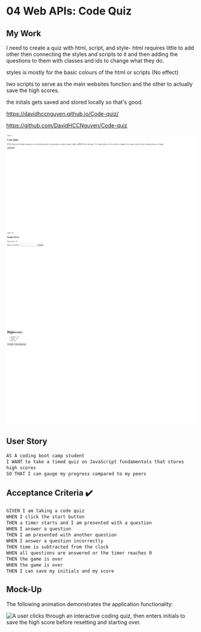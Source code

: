 # 04 Web APIs: Code Quiz

## My Work

I need to create a quiz with html, script, and style-
html requires little to add other then connecting the styles and scripts to it
and then adding the questions to them with classes and ids to change what they do.

styles is mostly for the basic colours of the html or scripts (No effect)

two scripts to serve as the main websites function and the other to actually save
the high scores.

the initals gets saved and stored locally so that's good.

https://davidhccnguyen.github.io/Code-quiz/

https://github.com/DavidHCCNguyen/Code-quiz

<img src="First.png">

<img src="Second.png">

<img src="Third.png">

## User Story

```
AS A coding boot camp student
I WANT to take a timed quiz on JavaScript fundamentals that stores high scores
SO THAT I can gauge my progress compared to my peers
```

## Acceptance Criteria ✔️

```
GIVEN I am taking a code quiz
WHEN I click the start button
THEN a timer starts and I am presented with a question
WHEN I answer a question
THEN I am presented with another question
WHEN I answer a question incorrectly
THEN time is subtracted from the clock
WHEN all questions are answered or the timer reaches 0
THEN the game is over
WHEN the game is over
THEN I can save my initials and my score
```

## Mock-Up

The following animation demonstrates the application functionality:

![A user clicks through an interactive coding quiz, then enters initials to save the high score before resetting and starting over.](./Assets/04-web-apis-homework-demo.gif)